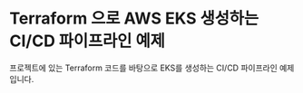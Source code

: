 # Terraform 으로 AWS EKS 생성하는 CI/CD 파이프라인 예제

프로젝트에 있는 Terraform 코드를 바탕으로 EKS를 생성하는 CI/CD 파이프라인 예제입니다.

